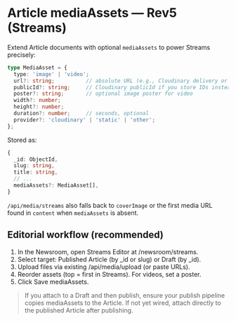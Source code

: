 # Article mediaAssets — Rev5 (Streams)

Extend Article documents with optional `mediaAssets` to power Streams precisely:

```ts
type MediaAsset = {
  type: 'image' | 'video';
  url?: string;          // absolute URL (e.g., Cloudinary delivery or mp4)
  publicId?: string;     // Cloudinary publicId if you store IDs instead of URLs
  poster?: string;       // optional image poster for video
  width?: number;
  height?: number;
  duration?: number;     // seconds, optional
  provider?: 'cloudinary' | 'static' | 'other';
};
```

Stored as:
```ts
{
  _id: ObjectId,
  slug: string,
  title: string,
  // ...
  mediaAssets?: MediaAsset[],
}
```

`/api/media/streams` also falls back to `coverImage` or the first media URL found in `content` when `mediaAssets` is absent.

## Editorial workflow (recommended)
1) In the Newsroom, open Streams Editor at /newsroom/streams.
2) Select target: Published Article (by _id or slug) or Draft (by _id).
3) Upload files via existing /api/media/upload (or paste URLs).
4) Reorder assets (top = first in Streams). For videos, set a poster.
5) Click Save mediaAssets.

> If you attach to a Draft and then publish, ensure your publish pipeline copies mediaAssets to the Article. If not yet wired, attach directly to the published Article after publishing.
